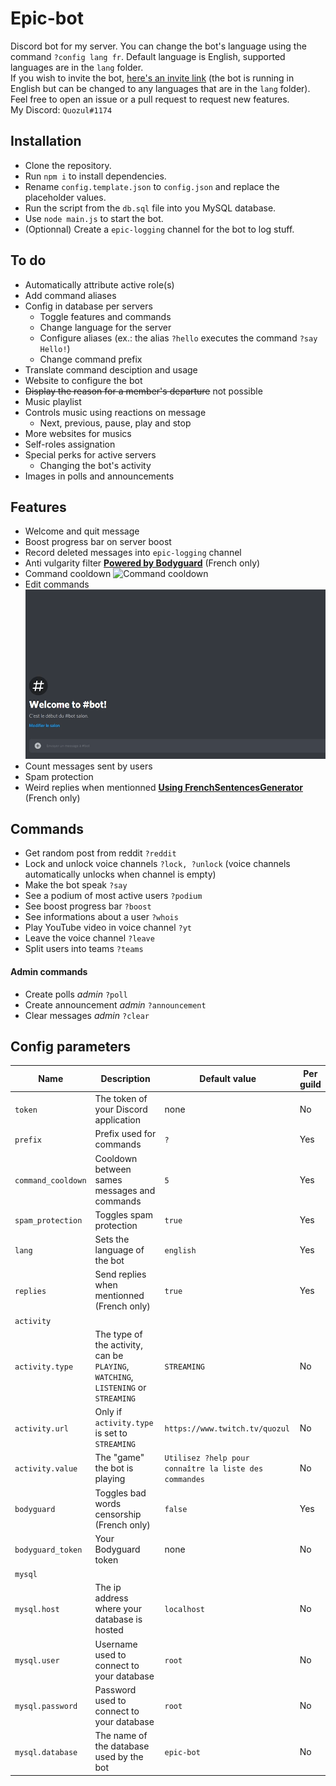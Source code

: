 # Epic-bot
Discord bot for my server. You can change the bot's language using the command `?config lang fr`. Default language is English, supported languages are in the `lang` folder.  
If you wish to invite the bot, [here's an invite link](https://discord.com/oauth2/authorize?client_id=660424710021971988&scope=bot&permissions=8) (the bot is running in English but can be changed to any languages that are in the `lang` folder).  
Feel free to open an issue or a pull request to request new features.  
My Discord: `Quozul#1174`

## Installation
* Clone the repository.
* Run `npm i` to install dependencies.
* Rename `config.template.json` to `config.json` and replace the placeholder values.
* Run the script from the `db.sql` file into you MySQL database.
* Use `node main.js` to start the bot.
* (Optionnal) Create a `epic-logging` channel for the bot to log stuff.

## To do
* Automatically attribute active role(s)
* Add command aliases
* Config in database per servers
    * Toggle features and commands
    * Change language for the server
    * Configure aliases (ex.: the alias `?hello` executes the command `?say Hello!`)
    * Change command prefix
* Translate command desciption and usage
* Website to configure the bot
* ~~Display the reason for a member's departure~~ not possible
* Music playlist
* Controls music using reactions on message
    *  Next, previous, pause, play and stop
* More websites for musics
* Self-roles assignation
* Special perks for active servers
    * Changing the bot's activity
* Images in polls and announcements

## Features
* Welcome and quit message
* Boost progress bar on server boost
* Record deleted messages into `epic-logging` channel
* Anti vulgarity filter **[Powered by Bodyguard](https://developers.bodyguard.ai/)** (French only)
* Command cooldown ![Command cooldown](assets/cooldown.gif)
* Edit commands ![Command cooldown](assets/edit_command.gif)
* Count messages sent by users
* Spam protection
* Weird replies when mentionned **[Using FrenchSentencesGenerator](https://github.com/Klemek/FrenchSentencesGenerator)** (French only)

## Commands
* Get random post from reddit `?reddit`
* Lock and unlock voice channels `?lock, ?unlock` (voice channels automatically unlocks when channel is empty)
* Make the bot speak `?say`
* See a podium of most active users `?podium`
* See boost progress bar `?boost`
* See informations about a user `?whois`
* Play YouTube video in voice channel `?yt`
* Leave the voice channel `?leave`
* Split users into teams `?teams`

#### Admin commands
* Create polls *admin* `?poll`
* Create announcement *admin* `?announcement`
* Clear messages *admin* `?clear`

## Config parameters
Name | Description | Default value | Per guild
--- | --- | --- | ---
`token` | The token of your Discord application | none | No
`prefix` | Prefix used for commands | `?` | Yes
`command_cooldown` | Cooldown between sames messages and commands | `5` | Yes
`spam_protection` | Toggles spam protection | `true` | Yes
`lang` | Sets the language of the bot | `english` | Yes
`replies` | Send replies when mentionned (French only) | `true` | Yes
`activity` | |
`activity.type` | The type of the activity, can be `PLAYING`, `WATCHING`, `LISTENING` or `STREAMING` | `STREAMING` | No
`activity.url` | Only if `activity.type` is set to `STREAMING` | `https://www.twitch.tv/quozul` | No
`activity.value` | The "game" the bot is playing | `Utilisez ?help pour connaître la liste des commandes` | No
`bodyguard` | Toggles bad words censorship (French only) | `false` | Yes
`bodyguard_token` | Your Bodyguard token | none | No
`mysql` | |
`mysql.host` | The ip address where your database is hosted | `localhost` | No
`mysql.user` | Username used to connect to your database | `root` | No
`mysql.password` | Password used to connect to your database | `root` | No
`mysql.database` | The name of the database used by the bot | `epic-bot` | No